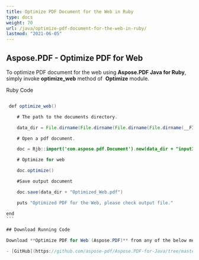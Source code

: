 ```yaml
---
title: Optimize PDF Document for the Web in Ruby
type: docs
weight: 70
url: /java/optimize-pdf-document-for-the-web-in-ruby/
lastmod: "2021-06-05"
---
```


## Aspose.PDF - Optimize PDF for Web

To optimize PDF document for the web using **Aspose.PDF Java for Ruby**, simply invoke **optimize_web** method of  **Optimize** module.

Ruby Code

```java

 def optimize_web()

    # The path to the documents directory.

    data_dir = File.dirname(File.dirname(File.dirname(File.dirname(__FILE__)))) + '/data/'

    # Open a pdf document.

    doc = Rjb::import('com.aspose.pdf.Document').new(data_dir + "input1.pdf")

    # Optimize for web

    doc.optimize()

    #Save output document

    doc.save(data_dir + "Optimized_Web.pdf")

    puts "Optimized PDF for the Web, please check output file."

end
``` 

## Download Running Code

Download **Optimize PDF for Web (Aspose.PDF)** from any of the below mentioned social coding sites:

- [GitHub](https://github.com/aspose-pdf/Aspose.PDF-for-Java/tree/master/Plugins/Aspose_Pdf_Java_for_Ruby/lib/asposepdfjava/Document/optimize.rb)
